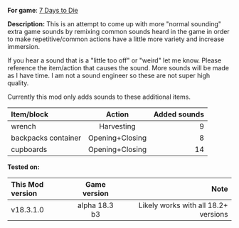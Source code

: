 **For game**: [7 Days to Die](https://7daystodie.com)

**Description:**
This is an attempt to come up with more "normal sounding" extra game sounds by
remixing common sounds heard in the game in order to make repetitive/common
actions have a little more variety and increase immersion.

If you hear a sound that is a "little too off" or "weird" let me know.
Please reference the item/action that causes the sound.
More sounds will be made as I have time. I am not a sound engineer so these
are not super high quality.

Currently this mod only adds sounds to these additional items.

| Item/block          | Action             | Added sounds  |
|:------------------- |:------------------:| -------------:|
| wrench              | Harvesting         | 9             |
| backpacks container | Opening+Closing    | 8             |
| cupboards           | Opening+Closing    | 14            |

**Tested on:**

| This Mod version | Game version | Note |
|:------------------- |:------------------:| -------------:|
| v18.3.1.0 | alpha 18.3 b3| Likely works with all 18.2+ versions |
